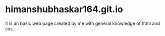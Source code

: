 # himanshubhaskar164.git.io
it is an basic web page created by me with general knowledge of html and css.
